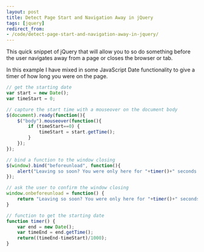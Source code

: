 ```yaml
---
layout: post
title: Detect Page Start and Navigation Away in jQuery
tags: [jquery]
redirect_from:
- /code/detect-page-start-and-navigation-away-in-jquery/
---
```

This quick snippet of jQuery that will allow you to so do something before the user navigates away from a page or closes the browser or tab.

In this example I have mixed in some JavaScript Date functionality to give a timer of how long you were on the page.

<!--break-->

```javascript
// get the starting date
var start = new Date();
var timeStart = 0;

// capture the start time with a mouseover on the document body
$(document).ready(function(){
	$("body").mouseover(function(){
		if (timeStart==0) {
			timeStart = start.getTime();
		}
	});
});

// bind a function to the window closing
$(window).bind("beforeunload", function(){
	alert("Leaving so soon? You were only here for "+timer()+" seconds."); 
});

// ask the user to confirm the window closing
window.onbeforeunload = function() {
	return "Leaving so soon? You were only here for "+timer()+" seconds."; 
}

// function to get the starting date
function timer() { 
	var end = new Date(); 
	var timeEnd = end.getTime();  
	return((timeEnd-timeStart)/1000); 
} 
```